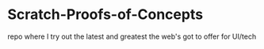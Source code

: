 Scratch-Proofs-of-Concepts
==========================

repo where I try out the latest and greatest the web's got to offer for UI/tech

